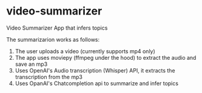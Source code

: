 # video-summarizer
Video Summarizer App that infers topics

The summarizarion works as follows:

1. The user uploads a video (currently supports mp4 only)
2. The app uses moviepy (ffmpeg under the hood) to extract the audio and save an mp3
3. Uses OpenAI's Audio transcription (Whisper) API, it extracts the transcription from the mp3
4. Uses OpanAI's Chatcompletion api to summarize and infer topics
